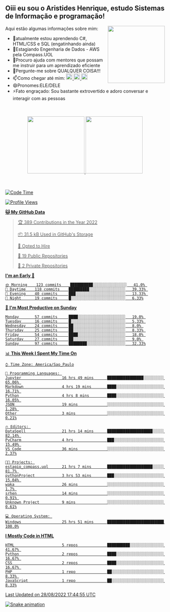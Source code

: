 ## Oiii eu sou o Aristides Henrique, estudo Sistemas de Informação e programação!

<div >
Aqui estão algumas informações sobre mim:<img align="right" height="180em" src="https://user-images.githubusercontent.com/97318481/177042589-45d62122-82a9-4a32-b3a7-87b322825b2f.png">
</div>

- 🌱atualmente estou aprendendo C#, HTML/CSS e SQL (engatinhando ainda)
- 👯Estagiando Engenharia de Dados - AWS pela Compass.UOL
- 🤔Procuro ajuda com mentores que possam me instruir para um aprendizado eficiente
- 💬Pergunte-me sobre QUALQUER COISA!!!
- 📫Como chegar até mim:
  <a href="https://www.instagram.com/aryhenry/" target="_blank">
  <img src="https://img.shields.io/badge/-Instagram-%23E4405F?style=for-the-badge&logo=instagram&logoColor=black" height="20px">
  </a>
  <a href="https://www.linkedin.com/in/aristides-henrique/" target="_blank">
  <img src="https://img.shields.io/badge/-LinkedIn-%230077B5?style=for-the-badge&logo=linkedin&logoColor=black" height="20px">
  </a> 
  <a href="mailto:arihenriqueuna@gmail.com">
  <img src="https://img.shields.io/badge/-Gmail-%23333?style=for-the-badge&logo=gmail&logoColor=white" height="20px">
  </a>
- 😄Pronomes:ELE/DELE
- ⚡Fato engraçado: Sou bastante extrovertido e adoro conversar e interagir com as pessoas
<br/>
<br/>
<div align="center">
  <a href="https://github.com/arihenrique">
  <img height="180em" src="https://github-readme-stats.vercel.app/api?username=arihenrique&show_icons=true&theme=dracula&include_all_commits=true&count_private=true"/>
  <img height="180em" src="https://github-readme-stats.vercel.app/api/top-langs/?username=arihenrique&layout=compact&langs_count=7&theme=dracula"/>
</div><br/><br/>

<!--START_SECTION:waka-->
![Code Time](http://img.shields.io/badge/Code%20Time-75%20hrs%2028%20mins-blue)

![Profile Views](http://img.shields.io/badge/Profile%20Views-123-blue)

**🐱 My GitHub Data** 

> 🏆 389 Contributions in the Year 2022
 > 
> 📦 31.5 kB Used in GitHub's Storage 
 > 
> 💼 Opted to Hire
 > 
> 📜 19 Public Repositories 
 > 
> 🔑 2 Private Repositories  
 > 
**I'm an Early 🐤** 

```text
🌞 Morning    123 commits    ██████████░░░░░░░░░░░░░░░   41.0% 
🌇 Daytime    118 commits    █████████░░░░░░░░░░░░░░░░   39.33% 
🌃 Evening    40 commits     ███░░░░░░░░░░░░░░░░░░░░░░   13.33% 
🌙 Night      19 commits     █░░░░░░░░░░░░░░░░░░░░░░░░   6.33%

```
📅 **I'm Most Productive on Sunday** 

```text
Monday       57 commits     ████░░░░░░░░░░░░░░░░░░░░░   19.0% 
Tuesday      16 commits     █░░░░░░░░░░░░░░░░░░░░░░░░   5.33% 
Wednesday    24 commits     ██░░░░░░░░░░░░░░░░░░░░░░░   8.0% 
Thursday     25 commits     ██░░░░░░░░░░░░░░░░░░░░░░░   8.33% 
Friday       54 commits     ████░░░░░░░░░░░░░░░░░░░░░   18.0% 
Saturday     27 commits     ██░░░░░░░░░░░░░░░░░░░░░░░   9.0% 
Sunday       97 commits     ████████░░░░░░░░░░░░░░░░░   32.33%

```


📊 **This Week I Spent My Time On** 

```text
⌚︎ Time Zone: America/Sao_Paulo

💬 Programming Languages: 
Jupyter                  16 hrs 49 mins      ████████████████░░░░░░░░░   65.06% 
Markdown                 4 hrs 19 mins       ████░░░░░░░░░░░░░░░░░░░░░   16.71% 
Python                   4 hrs 8 mins        ████░░░░░░░░░░░░░░░░░░░░░   16.05% 
JSON                     19 mins             ░░░░░░░░░░░░░░░░░░░░░░░░░   1.28% 
Other                    3 mins              ░░░░░░░░░░░░░░░░░░░░░░░░░   0.21%

🔥 Editors: 
DataSpell                21 hrs 14 mins      ████████████████████░░░░░   82.14% 
PyCharm                  4 hrs               ███░░░░░░░░░░░░░░░░░░░░░░   15.49% 
VS Code                  36 mins             ░░░░░░░░░░░░░░░░░░░░░░░░░   2.37%

🐱‍💻 Projects: 
estagio_compass.uol      21 hrs 7 mins       ████████████████████░░░░░   81.7% 
pythonProject            3 hrs 53 mins       ███░░░░░░░░░░░░░░░░░░░░░░   15.04% 
waka                     26 mins             ░░░░░░░░░░░░░░░░░░░░░░░░░   1.7% 
srhen                    14 mins             ░░░░░░░░░░░░░░░░░░░░░░░░░   0.91% 
Unknown Project          9 mins              ░░░░░░░░░░░░░░░░░░░░░░░░░   0.61%

💻 Operating System: 
Windows                  25 hrs 51 mins      █████████████████████████   100.0%

```

**I Mostly Code in HTML** 

```text
HTML                     5 repos             ██████████░░░░░░░░░░░░░░░   41.67% 
Python                   2 repos             ████░░░░░░░░░░░░░░░░░░░░░   16.67% 
CSS                      2 repos             ████░░░░░░░░░░░░░░░░░░░░░   16.67% 
PHP                      1 repo              ██░░░░░░░░░░░░░░░░░░░░░░░   8.33% 
JavaScript               1 repo              ██░░░░░░░░░░░░░░░░░░░░░░░   8.33%

```



 Last Updated on 28/08/2022 17:44:55 UTC
<!--END_SECTION:waka-->

![Snake animation](https://github.com/arihenrique/arihenrique/blob/output/github-contribution-grid-snake.svg)

